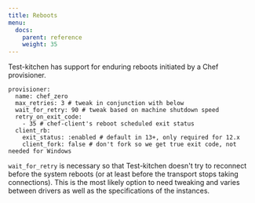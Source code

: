 ```yaml
---
title: Reboots
menu:
  docs:
    parent: reference
    weight: 35
---
```


Test-kitchen has support for enduring reboots initiated by a Chef provisioner. 

```
provisioner:
  name: chef_zero
  max_retries: 3 # tweak in conjunction with below
  wait_for_retry: 90 # tweak based on machine shutdown speed
  retry_on_exit_code:
    - 35 # chef-client's reboot scheduled exit status
  client_rb:
    exit_status: :enabled # default in 13+, only required for 12.x
    client_fork: false # don't fork so we get true exit code, not needed for Windows
```

`wait_for_retry` is necessary so that Test-kitchen doesn't try to reconnect before the system reboots (or at least before the transport stops taking connections).  This is the most likely option to need tweaking and varies between drivers as well as the specifications of the instances.
